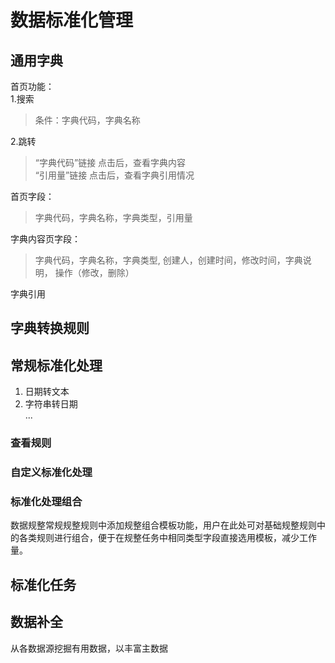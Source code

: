 # 数据标准化管理
## 通用字典
首页功能：  
1.搜索  
>条件：字典代码，字典名称  

2.跳转  
>“字典代码”链接	点击后，查看字典内容  
>“引用量”链接	点击后，查看字典引用情况


首页字段：
>字典代码，字典名称，字典类型，引用量

字典内容页字段：  
>字典代码，字典名称，字典类型, 创建人，创建时间，修改时间，字典说明， 操作（修改，删除）

字典引用

## 字典转换规则

## 常规标准化处理
1. 日期转文本
2. 字符串转日期  
...


### 查看规则
### 自定义标准化处理
### 标准化处理组合
数据规整常规规整规则中添加规整组合模板功能，用户在此处可对基础规整规则中的各类规则进行组合，便于在规整任务中相同类型字段直接选用模板，减少工作量。


## 标准化任务

## 数据补全
从各数据源挖掘有用数据，以丰富主数据
